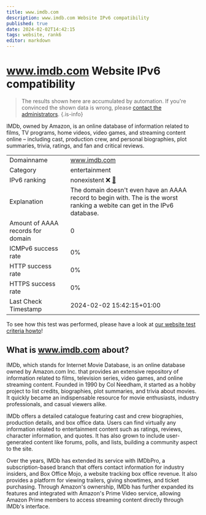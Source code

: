 ```yaml
---
title: www.imdb.com
description: www.imdb.com Website IPv6 compatibility
published: true
date: 2024-02-02T14:42:15
tags: website, rank6
editor: markdown
---
```


# www.imdb.com Website IPv6 compatibility

> The results shown here are accumulated by automation. If you're convinced the shown data is wrong, please [contact the administrators](/howto/chat). 
{.is-info}

IMDb, owned by Amazon, is an online database of information related to films, TV programs, home videos, video games, and streaming content online – including cast, production crew, and personal biographies, plot summaries, trivia, ratings, and fan and critical reviews.


|   |   |
| - | - |
| Domainname | www.imdb.com
| Category | entertainment |
| IPv6 ranking | nonexistent :x: [🔗](/howto/ranking) |
| Explanation | The domain doesn't even have an AAAA record to begin with. The is the worst ranking a webite can get in the IPv6 database. |
| Amount of AAAA records for domain | 0 |
| ICMPv6 success rate | 0%|
| HTTP success rate | 0% |
| HTTPS success rate | 0% |
| Last Check Timestamp | 2024-02-02 15:42:15+01:00 |

To see how this test was performed, please have a look at [our website test criteria howto](/howto/testcriteria/website)!


## What is www.imdb.com about?
IMDb, which stands for Internet Movie Database, is an online database owned by Amazon.com Inc. that provides an extensive repository of information related to films, television series, video games, and online streaming content. Founded in 1990 by Col Needham, it started as a hobby project to list credits, biographies, plot summaries, and trivia about movies. It quickly became an indispensable resource for movie enthusiasts, industry professionals, and casual viewers alike.

IMDb offers a detailed catalogue featuring cast and crew biographies, production details, and box office data. Users can find virtually any information related to entertainment content such as ratings, reviews, character information, and quotes. It has also grown to include user-generated content like forums, polls, and lists, building a community aspect to the site.

Over the years, IMDb has extended its service with IMDbPro, a subscription-based branch that offers contact information for industry insiders, and Box Office Mojo, a website tracking box office revenue. It also provides a platform for viewing trailers, giving showtimes, and ticket purchasing. Through Amazon's ownership, IMDb has further expanded its features and integrated with Amazon's Prime Video service, allowing Amazon Prime members to access streaming content directly through IMDb's interface.


